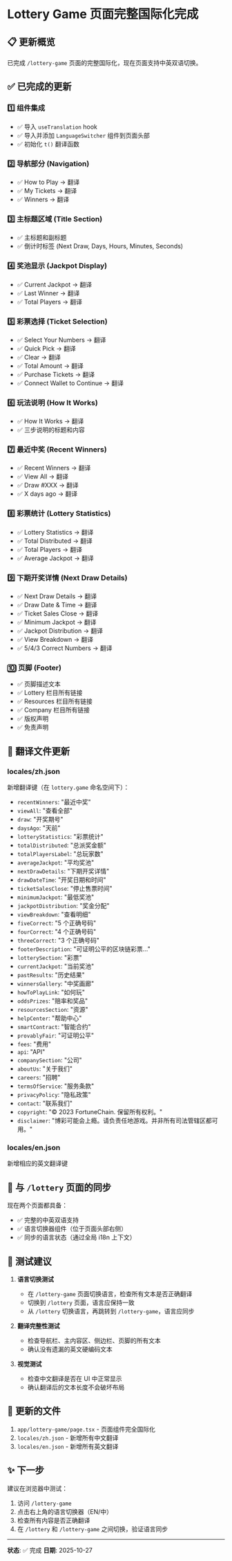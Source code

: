 # Lottery Game 页面完整国际化完成

## 📋 更新概览

已完成 `/lottery-game` 页面的完整国际化，现在页面支持中英双语切换。

## ✅ 已完成的更新

### 1️⃣ 组件集成
- ✅ 导入 `useTranslation` hook
- ✅ 导入并添加 `LanguageSwitcher` 组件到页面头部
- ✅ 初始化 `t()` 翻译函数

### 2️⃣ 导航部分 (Navigation)
- ✅ How to Play → 翻译
- ✅ My Tickets → 翻译
- ✅ Winners → 翻译

### 3️⃣ 主标题区域 (Title Section)
- ✅ 主标题和副标题
- ✅ 倒计时标签 (Next Draw, Days, Hours, Minutes, Seconds)

### 4️⃣ 奖池显示 (Jackpot Display)
- ✅ Current Jackpot → 翻译
- ✅ Last Winner → 翻译
- ✅ Total Players → 翻译

### 5️⃣ 彩票选择 (Ticket Selection)
- ✅ Select Your Numbers → 翻译
- ✅ Quick Pick → 翻译
- ✅ Clear → 翻译
- ✅ Total Amount → 翻译
- ✅ Purchase Tickets → 翻译
- ✅ Connect Wallet to Continue → 翻译

### 6️⃣ 玩法说明 (How It Works)
- ✅ How It Works → 翻译
- ✅ 三步说明的标题和内容

### 7️⃣ 最近中奖 (Recent Winners)
- ✅ Recent Winners → 翻译
- ✅ View All → 翻译
- ✅ Draw #XXX → 翻译
- ✅ X days ago → 翻译

### 8️⃣ 彩票统计 (Lottery Statistics)
- ✅ Lottery Statistics → 翻译
- ✅ Total Distributed → 翻译
- ✅ Total Players → 翻译
- ✅ Average Jackpot → 翻译

### 9️⃣ 下期开奖详情 (Next Draw Details)
- ✅ Next Draw Details → 翻译
- ✅ Draw Date & Time → 翻译
- ✅ Ticket Sales Close → 翻译
- ✅ Minimum Jackpot → 翻译
- ✅ Jackpot Distribution → 翻译
- ✅ View Breakdown → 翻译
- ✅ 5/4/3 Correct Numbers → 翻译

### 🔟 页脚 (Footer)
- ✅ 页脚描述文本
- ✅ Lottery 栏目所有链接
- ✅ Resources 栏目所有链接
- ✅ Company 栏目所有链接
- ✅ 版权声明
- ✅ 免责声明

## 📝 翻译文件更新

### locales/zh.json
新增翻译键（在 `lottery.game` 命名空间下）：
- `recentWinners`: "最近中奖"
- `viewAll`: "查看全部"
- `draw`: "开奖期号"
- `daysAgo`: "天前"
- `lotteryStatistics`: "彩票统计"
- `totalDistributed`: "总派奖金额"
- `totalPlayersLabel`: "总玩家数"
- `averageJackpot`: "平均奖池"
- `nextDrawDetails`: "下期开奖详情"
- `drawDateTime`: "开奖日期和时间"
- `ticketSalesClose`: "停止售票时间"
- `minimumJackpot`: "最低奖池"
- `jackpotDistribution`: "奖金分配"
- `viewBreakdown`: "查看明细"
- `fiveCorrect`: "5 个正确号码"
- `fourCorrect`: "4 个正确号码"
- `threeCorrect`: "3 个正确号码"
- `footerDescription`: "可证明公平的区块链彩票..."
- `lotterySection`: "彩票"
- `currentJackpot`: "当前奖池"
- `pastResults`: "历史结果"
- `winnersGallery`: "中奖画廊"
- `howToPlayLink`: "如何玩"
- `oddsPrizes`: "赔率和奖品"
- `resourcesSection`: "资源"
- `helpCenter`: "帮助中心"
- `smartContract`: "智能合约"
- `provablyFair`: "可证明公平"
- `fees`: "费用"
- `api`: "API"
- `companySection`: "公司"
- `aboutUs`: "关于我们"
- `careers`: "招聘"
- `termsOfService`: "服务条款"
- `privacyPolicy`: "隐私政策"
- `contact`: "联系我们"
- `copyright`: "© 2023 FortuneChain. 保留所有权利。"
- `disclaimer`: "博彩可能会上瘾。请负责任地游戏。并非所有司法管辖区都可用。"

### locales/en.json
新增相应的英文翻译键

## 🔄 与 `/lottery` 页面的同步

现在两个页面都具备：
- ✅ 完整的中英双语支持
- ✅ 语言切换器组件（位于页面头部右侧）
- ✅ 同步的语言状态（通过全局 i18n 上下文）

## 🎯 测试建议

1. **语言切换测试**
   - 在 `/lottery-game` 页面切换语言，检查所有文本是否正确翻译
   - 切换到 `/lottery` 页面，语言应保持一致
   - 从 `/lottery` 切换语言，再跳转到 `/lottery-game`，语言应同步

2. **翻译完整性测试**
   - 检查导航栏、主内容区、侧边栏、页脚的所有文本
   - 确认没有遗漏的英文硬编码文本

3. **视觉测试**
   - 检查中文翻译是否在 UI 中正常显示
   - 确认翻译后的文本长度不会破坏布局

## 📁 更新的文件

1. `app/lottery-game/page.tsx` - 页面组件完全国际化
2. `locales/zh.json` - 新增所有中文翻译
3. `locales/en.json` - 新增所有英文翻译

## ✨ 下一步

建议在浏览器中测试：
1. 访问 `/lottery-game`
2. 点击右上角的语言切换器（EN/中）
3. 检查所有内容是否正确翻译
4. 在 `/lottery` 和 `/lottery-game` 之间切换，验证语言同步

---
**状态**: ✅ 完成
**日期**: 2025-10-27
